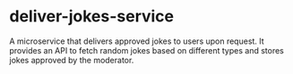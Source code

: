 # deliver-jokes-service
A microservice that delivers approved jokes to users upon request. It provides an API to fetch random jokes based on different types and stores jokes approved by the moderator.
